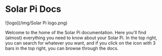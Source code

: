 # Solar Pi Docs

![logo](/img/Solar Pi logo.png)

Welcome to the home of the Solar Pi documentation. Here you'll find (almost) everything you need to know about your Solar Pi. In the top right, you can search for whatever you want, and if you click on the icon with 3 bars in the top right, you can browse through the docs.